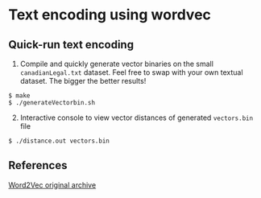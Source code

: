 # Text encoding using wordvec

## Quick-run text encoding

1. Compile and quickly generate vector binaries on the small `canadianLegal.txt` dataset. Feel free to swap with your own textual dataset. The bigger the better results!

```console
$ make
$ ./generateVectorbin.sh
```

2. Interactive console to view vector distances of generated `vectors.bin` file

```console
$ ./distance.out vectors.bin
```

## References

[Word2Vec original archive](https://code.google.com/archive/p/word2vec/)

